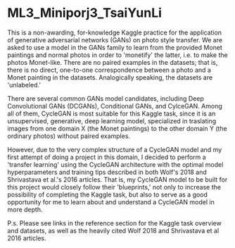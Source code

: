 # ML3_Miniporj3_TsaiYunLi
This is a non-awarding, for-knowledge Kaggle practice for the application of generative adversarial networks (GANs) on photo style transfer. We are asked to use a model in the GANs family to learn from the provided Monet paintings and normal photos in order to 'monetify' the latter, i.e. to make the photos Monet-like. There are no paired examples in the datasets; that is, there is no direct, one-to-one correspondence between a photo and a Monet painting in the datasets. Analogically speaking, the datasets are 'unlabeled.'

There are several common GANs model candidates, including Deep Convolutional GANs (DCGANs), Conditional GANs, and CylceGAN. Among all of them, CycleGAN is most suitable for this Kaggle task, since it is an unsupervised, generative, deep learning model, specialized in traslating images from one domain X (the Monet paintings) to the other domain Y (the ordinary photos) without paired examples.

However, due to the very complex structure of a CycleGAN model and my first attempt of doing a project in this domain, I decided to perform a 'transfer learning' using the CycleGAN architecture with the optimal model hyperparameters and training tips described in both Wolf's 2018 and Shrivastava et al.'s 2016 articles. That is, my CycleGAN model to be built for this project would closely follow their 'blueprints,' not only to increase the possibility of completing the Kaggle task, but also to serve as a good opportunity for me to learn about and understand a CycleGAN model in more depth.

P.s. Please see links in the reference section for the Kaggle task overview and datasets, as well as the heavily cited Wolf 2018 and Shrivastava et al 2016 articles.
